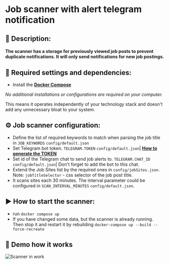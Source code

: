 # Job scanner with alert telegram notification

## 📜 Description: 
#### The scanner has a storage for previously viewed job posts to prevent duplicate notifications. It will only send notifications for new job postings.

## 🧰 Required settings and dependencies:
* Install the [**Docker Compose**](https://docs.docker.com/compose/gettingstarted) 

 *No additional installations or configurations are required on your computer.*
 
This means it operates independently of your technology stack and doesn't add any unnecessary bloat to your system.

## ⚙️ Job scanner configuration: 
* Define the list of required keywords to match when parsing the job title in `JOB_KEYWORDS` `config/default.json`
* Set Telegram bot token. `TELEGRAM.TOKEN` `config/default.json`| [**How to generate the TOKEN**](https://medium.com/geekculture/generate-telegram-token-for-bot-api-d26faf9bf064)
* Set id of the Telegram chat to send job alerts to. `TELEGRAM.CHAT_ID` `config/default.json`| Don't forget to add the bot to this chat.
* Extend the Job Sites list by the required ones in `config/jobSites.json`. Note: `jobTitleSelector` - css selector of the job post title. 
* It scans sites each 30 minutes. The interval parameter could be configured in `SCAN_INTERVAL_MINUTES` `config/default.json`.

## ▶️ How to start the scanner:
* run `docker compose up`
* If you have changed some data, but the scanner is already running. Then stop it and restart it by rebuilding `docker-compose up --build --force-recreate`

## 🎥 Demo how it works
![ Scanner in work](scannerInWork.gif)
